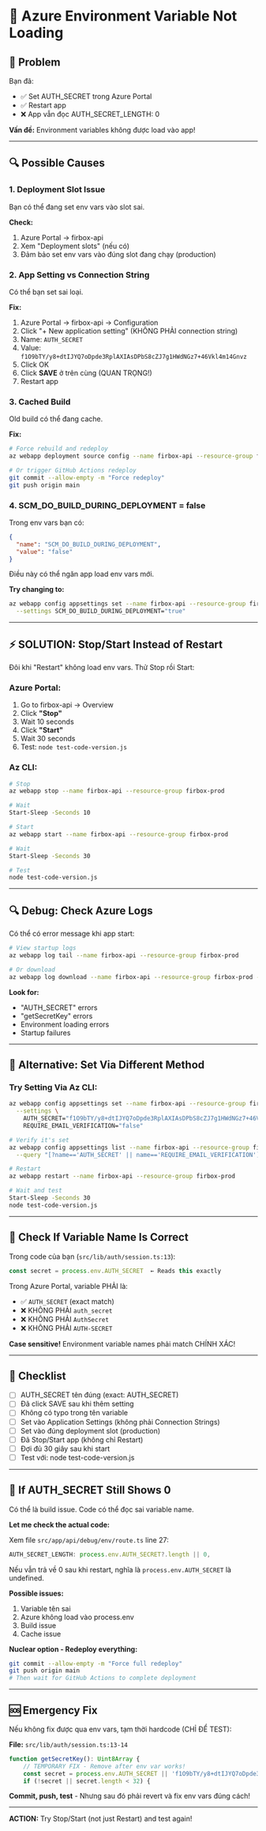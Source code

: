 # 🔧 Azure Environment Variable Not Loading

## 🚨 Problem

Bạn đã:
- ✅ Set AUTH_SECRET trong Azure Portal
- ✅ Restart app
- ❌ App vẫn đọc AUTH_SECRET_LENGTH: 0

**Vấn đề:** Environment variables không được load vào app!

---

## 🔍 Possible Causes

### 1. Deployment Slot Issue

Bạn có thể đang set env vars vào slot sai.

**Check:**
1. Azure Portal → firbox-api
2. Xem "Deployment slots" (nếu có)
3. Đảm bảo set env vars vào đúng slot đang chạy (production)

### 2. App Setting vs Connection String

Có thể bạn set sai loại.

**Fix:**
1. Azure Portal → firbox-api → Configuration
2. Click "+ New application setting" (KHÔNG PHẢI connection string)
3. Name: `AUTH_SECRET`
4. Value: `f1O9bTY/y8+dtIJYQ7oDpde3RplAXIAsDPbS8cZJ7g1HWdNGz7+46Vkl4m14Gnvz`
5. Click OK
6. Click **SAVE** ở trên cùng (QUAN TRỌNG!)
7. Restart app

### 3. Cached Build

Old build có thể đang cache.

**Fix:**
```bash
# Force rebuild and redeploy
az webapp deployment source config --name firbox-api --resource-group firbox-prod --manual-integration

# Or trigger GitHub Actions redeploy
git commit --allow-empty -m "Force redeploy"
git push origin main
```

### 4. SCM_DO_BUILD_DURING_DEPLOYMENT = false

Trong env vars bạn có:
```json
{
  "name": "SCM_DO_BUILD_DURING_DEPLOYMENT",
  "value": "false"
}
```

Điều này có thể ngăn app load env vars mới.

**Try changing to:**
```bash
az webapp config appsettings set --name firbox-api --resource-group firbox-prod \
  --settings SCM_DO_BUILD_DURING_DEPLOYMENT="true"
```

---

## ⚡ SOLUTION: Stop/Start Instead of Restart

Đôi khi "Restart" không load env vars. Thử Stop rồi Start:

### Azure Portal:
1. Go to firbox-api → Overview
2. Click **"Stop"**
3. Wait 10 seconds
4. Click **"Start"**
5. Wait 30 seconds
6. Test: `node test-code-version.js`

### Az CLI:
```bash
# Stop
az webapp stop --name firbox-api --resource-group firbox-prod

# Wait
Start-Sleep -Seconds 10

# Start
az webapp start --name firbox-api --resource-group firbox-prod

# Wait
Start-Sleep -Seconds 30

# Test
node test-code-version.js
```

---

## 🔍 Debug: Check Azure Logs

Có thể có error message khi app start:

```bash
# View startup logs
az webapp log tail --name firbox-api --resource-group firbox-prod

# Or download
az webapp log download --name firbox-api --resource-group firbox-prod --log-file azure-logs.zip
```

**Look for:**
- "AUTH_SECRET" errors
- "getSecretKey" errors
- Environment loading errors
- Startup failures

---

## 🎯 Alternative: Set Via Different Method

### Try Setting Via Az CLI:

```bash
az webapp config appsettings set --name firbox-api --resource-group firbox-prod \
  --settings \
    AUTH_SECRET="f1O9bTY/y8+dtIJYQ7oDpde3RplAXIAsDPbS8cZJ7g1HWdNGz7+46Vkl4m14Gnvz" \
    REQUIRE_EMAIL_VERIFICATION="false"

# Verify it's set
az webapp config appsettings list --name firbox-api --resource-group firbox-prod \
  --query "[?name=='AUTH_SECRET' || name=='REQUIRE_EMAIL_VERIFICATION']" --output table

# Restart
az webapp restart --name firbox-api --resource-group firbox-prod

# Wait and test
Start-Sleep -Seconds 30
node test-code-version.js
```

---

## 🔬 Check If Variable Name Is Correct

Trong code của bạn (`src/lib/auth/session.ts:13`):

```typescript
const secret = process.env.AUTH_SECRET  ← Reads this exactly
```

Trong Azure Portal, variable PHẢI là:
- ✅ `AUTH_SECRET` (exact match)
- ❌ KHÔNG PHẢI `auth_secret`
- ❌ KHÔNG PHẢI `AuthSecret`
- ❌ KHÔNG PHẢI `AUTH-SECRET`

**Case sensitive!** Environment variable names phải match CHÍNH XÁC!

---

## 🎯 Checklist

- [ ] AUTH_SECRET tên đúng (exact: AUTH_SECRET)
- [ ] Đã click SAVE sau khi thêm setting
- [ ] Không có typo trong tên variable
- [ ] Set vào Application Settings (không phải Connection Strings)
- [ ] Set vào đúng deployment slot (production)
- [ ] Đã Stop/Start app (không chỉ Restart)
- [ ] Đợi đủ 30 giây sau khi start
- [ ] Test với: node test-code-version.js

---

## 📝 If AUTH_SECRET Still Shows 0

Có thể là build issue. Code có thể đọc sai variable name.

**Let me check the actual code:**

Xem file `src/app/api/debug/env/route.ts` line 27:

```typescript
AUTH_SECRET_LENGTH: process.env.AUTH_SECRET?.length || 0,
```

Nếu vẫn trả về 0 sau khi restart, nghĩa là `process.env.AUTH_SECRET` là undefined.

**Possible issues:**
1. Variable tên sai
2. Azure không load vào process.env
3. Build issue
4. Cache issue

**Nuclear option - Redeploy everything:**
```bash
git commit --allow-empty -m "Force full redeploy"
git push origin main
# Then wait for GitHub Actions to complete deployment
```

---

## 🆘 Emergency Fix

Nếu không fix được qua env vars, tạm thời hardcode (CHỈ ĐỂ TEST):

**File:** `src/lib/auth/session.ts:13-14`

```typescript
function getSecretKey(): Uint8Array {
    // TEMPORARY FIX - Remove after env var works!
    const secret = process.env.AUTH_SECRET || 'f1O9bTY/y8+dtIJYQ7oDpde3RplAXIAsDPbS8cZJ7g1HWdNGz7+46Vkl4m14Gnvz'
    if (!secret || secret.length < 32) {
```

**Commit, push, test** - Nhưng sau đó phải revert và fix env vars đúng cách!

---

**ACTION:** Try Stop/Start (not just Restart) and test again!

